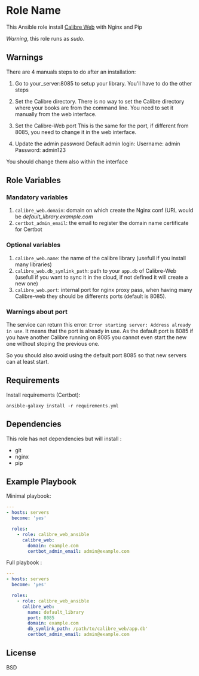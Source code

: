 # Role Name

This Ansible role install [Calibre Web](https://github.com/janeczku/calibre-web) with Nginx and Pip

_Warning_, this role runs as _sudo_.

## Warnings

There are 4 manuals steps to do after an installation:

1. Go to your_server:8085 to setup your library. You'll have to do the other steps

2. Set the Calibre directory.
There is no way to set the Calibre directory  where your books are from the command line.
You need to set it manually from the web interface.

3. Set the Calibre-Web port
This is the same for the port, if different from 8085, you need to change it in the web interface.

4. Update the admin password
Default admin login:
Username: admin
Password: admin123

You should change them also within the interface

## Role Variables

### Mandatory variables

1. `calibre_web.domain`: domain on which create the Nginx conf (URL would be
   _default_library.example.com_
2. `certbot_admin_email`: the email to register the domain name certificate for Certbot

### Optional variables

1. `calibre_web.name`: the name of the calibre library (usefull if you install many libraries)
2. `calibre_web.db_symlink_path`: path to your `app.db` of Calibre-Web (usefull if you want to sync it in the cloud, if not defined it will create a new one)
3. `calibre_web.port`: internal port for nginx proxy pass, when having many Calibre-web they should be differents ports (default is 8085).

### Warnings about port

The service can return this error: `Error starting server: Address already in use`. It means that the port is already in use. As the default port is 8085 if you have another Calibre running on 8085 you cannot even start the new one without stoping the previous one.

So you should also avoid using the default port 8085 so that new servers can at least start.

## Requirements

Install requirements (Certbot):
```
ansible-galaxy install -r requirements.yml
```

## Dependencies

This role has not dependencies but will install :
- git
- nginx
- pip

## Example Playbook

Minimal playbook:
```yaml
---
- hosts: servers
  become: 'yes'

  roles:
    - role: calibre_web_ansible
      calibre_web:
        domain: example.com
        certbot_admin_email: admin@example.com
```

Full playbook :
```yaml
---
- hosts: servers
  become: 'yes'

  roles:
    - role: calibre_web_ansible
      calibre_web:
        name: default_library
        port: 8085
        domain: example.com
        db_symlink_path: /path/to/calibre_web/app.db'
        certbot_admin_email: admin@example.com
```

## License

BSD

